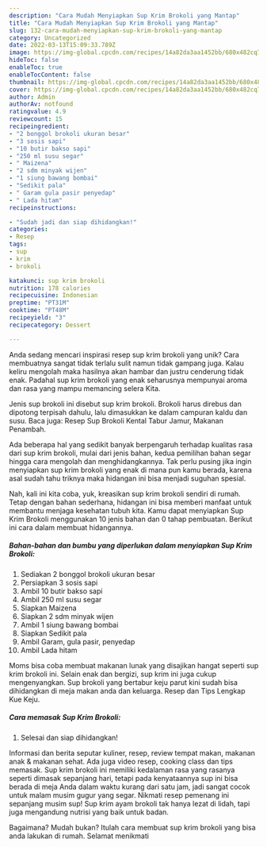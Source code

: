 ```yaml
---
description: "Cara Mudah Menyiapkan Sup Krim Brokoli yang Mantap"
title: "Cara Mudah Menyiapkan Sup Krim Brokoli yang Mantap"
slug: 132-cara-mudah-menyiapkan-sup-krim-brokoli-yang-mantap
category: Uncategorized
date: 2022-03-13T15:09:33.789Z
image: https://img-global.cpcdn.com/recipes/14a82da3aa1452bb/680x482cq70/sup-krim-brokoli-foto-resep-utama.jpg
hideToc: false
enableToc: true
enableTocContent: false
thumbnail: https://img-global.cpcdn.com/recipes/14a82da3aa1452bb/680x482cq70/sup-krim-brokoli-foto-resep-utama.jpg
cover: https://img-global.cpcdn.com/recipes/14a82da3aa1452bb/680x482cq70/sup-krim-brokoli-foto-resep-utama.jpg
author: Admin
authorAv: notfound
ratingvalue: 4.9
reviewcount: 15
recipeingredient:
- "2 bonggol brokoli ukuran besar"
- "3 sosis sapi"
- "10 butir bakso sapi"
- "250 ml susu segar"
- " Maizena"
- "2 sdm minyak wijen"
- "1 siung bawang bombai"
- "Sedikit pala"
- " Garam gula pasir penyedap"
- " Lada hitam"
recipeinstructions:

- "Sudah jadi dan siap dihidangkan!"
categories:
- Resep
tags:
- sup
- krim
- brokoli

katakunci: sup krim brokoli 
nutrition: 178 calories
recipecuisine: Indonesian
preptime: "PT31M"
cooktime: "PT48M"
recipeyield: "3"
recipecategory: Dessert

---
```





Anda sedang mencari inspirasi resep sup krim brokoli yang unik? Cara membuatnya sangat tidak terlalu sulit namun tidak gampang juga. Kalau keliru mengolah maka hasilnya akan hambar dan justru cenderung tidak enak. Padahal sup krim brokoli yang enak seharusnya mempunyai aroma dan rasa yang mampu memancing selera Kita.





Jenis sup brokoli ini disebut sup krim brokoli. Brokoli harus direbus dan dipotong terpisah dahulu, lalu dimasukkan ke dalam campuran kaldu dan susu. Baca juga: Resep Sup Brokoli Kental Tabur Jamur, Makanan Penambah.

Ada beberapa hal yang sedikit banyak berpengaruh terhadap kualitas rasa dari sup krim brokoli, mulai dari jenis bahan, kedua pemilihan bahan segar hingga cara mengolah dan menghidangkannya. Tak perlu pusing jika ingin menyiapkan sup krim brokoli yang enak di mana pun kamu berada, karena asal sudah tahu triknya maka hidangan ini bisa menjadi suguhan spesial.






Nah, kali ini kita coba, yuk, kreasikan sup krim brokoli sendiri di rumah. Tetap dengan bahan sederhana, hidangan ini bisa memberi manfaat untuk membantu menjaga kesehatan tubuh kita. Kamu dapat menyiapkan Sup Krim Brokoli menggunakan 10 jenis bahan dan 0 tahap pembuatan. Berikut ini cara dalam membuat hidangannya.

<!--inarticleads1-->

##### Bahan-bahan dan bumbu yang diperlukan dalam menyiapkan Sup Krim Brokoli:

1. Sediakan 2 bonggol brokoli ukuran besar
1. Persiapkan 3 sosis sapi
1. Ambil 10 butir bakso sapi
1. Ambil 250 ml susu segar
1. Siapkan  Maizena
1. Siapkan 2 sdm minyak wijen
1. Ambil 1 siung bawang bombai
1. Siapkan Sedikit pala
1. Ambil  Garam, gula pasir, penyedap
1. Ambil  Lada hitam


Moms bisa coba membuat makanan lunak yang disajikan hangat seperti sup krim brokoli ini. Selain enak dan bergizi, sup krim ini juga cukup mengenyangkan. Sup brokoli yang bertabur keju parut kini sudah bisa dihidangkan di meja makan anda dan keluarga. Resep dan Tips Lengkap Kue Keju. 

<!--inarticleads2-->

##### Cara memasak Sup Krim Brokoli:


1. Selesai dan siap dihidangkan!

Informasi dan berita seputar kuliner, resep, review tempat makan, makanan anak &amp; makanan sehat. Ada juga video resep, cooking class dan tips memasak. Sup krim brokoli ini memiliki kedalaman rasa yang rasanya seperti dimasak sepanjang hari, tetapi pada kenyataannya sup ini bisa berada di meja Anda dalam waktu kurang dari satu jam, jadi sangat cocok untuk malam musim gugur yang segar. Nikmati resep pemenang ini sepanjang musim sup! Sup krim ayam brokoli tak hanya lezat di lidah, tapi juga mengandung nutrisi yang baik untuk badan. 

Bagaimana? Mudah bukan? Itulah cara membuat sup krim brokoli yang bisa anda lakukan di rumah. Selamat menikmati
